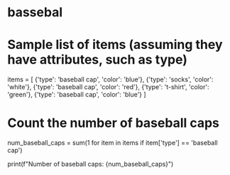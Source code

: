 # bassebal
# Sample list of items (assuming they have attributes, such as type)
items = [
    {'type': 'baseball cap', 'color': 'blue'},
    {'type': 'socks', 'color': 'white'},
    {'type': 'baseball cap', 'color': 'red'},
    {'type': 't-shirt', 'color': 'green'},
    {'type': 'baseball cap', 'color': 'blue'}
]

# Count the number of baseball caps
num_baseball_caps = sum(1 for item in items if item['type'] == 'baseball cap')

print(f"Number of baseball caps: {num_baseball_caps}")
